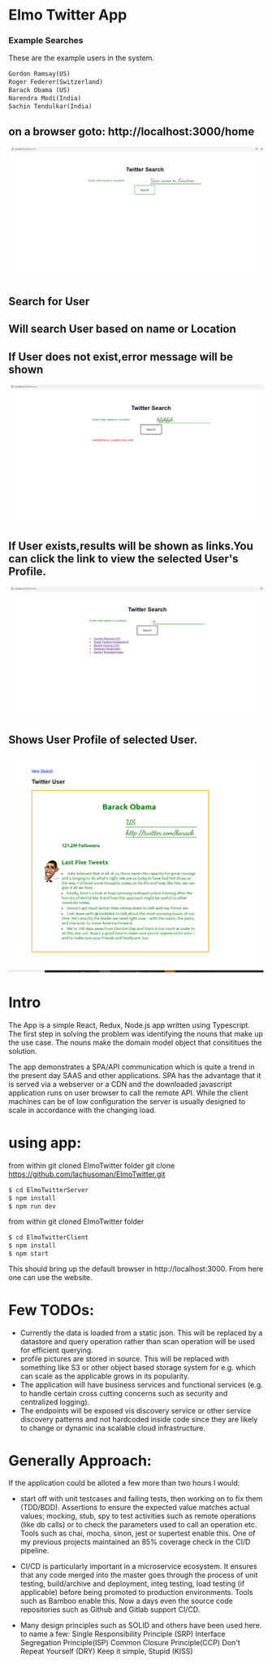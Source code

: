 # Elmo Twitter App

### Example Searches

These are the example users in the system.

```
Gordon Ramsay(US)
Roger Federer(Switzerland)
Barack Obama (US)
Narendra Modi(India)
Sachin Tendulkar(India)
```
## on a browser goto: http://localhost:3000/home
![HomePage](https://github.com/lachusoman/ElmoTwitter/blob/master/screenshots/HomePage.png)

## Search for User
## Will search User based on name or Location
## If User does not exist,error message will be shown
![Invalid User](https://github.com/lachusoman/ElmoTwitter/blob/master/screenshots/Invalid%20UserOrLocation.png)

## If User exists,results will be shown as links.You can click the link to view the selected User's Profile.
![Search User](https://github.com/lachusoman/ElmoTwitter/blob/master/screenshots/Search---a.png)

## Shows User Profile of selected User.
![User Profile](https://github.com/lachusoman/ElmoTwitter/blob/master/screenshots/UserProfile.jpg)

# Intro

The App is a simple React, Redux, Node.js app written using Typescript. The first step in solving the problem was identifying the nouns that make up the use case. The nouns make the domain model object that consititues the solution.

The app demonstrates a SPA/API communication which is quite a trend in the present day SAAS and other applications. SPA has the advantage that it is served via a webserver or a CDN and the downloaded javascript application runs on user browser to call the remote API. While the client machines can be of low configuration the server is usually designed to scale in accordance with the changing load.

# using app:

from within git cloned ElmoTwitter folder
git clone https://github.com/lachusoman/ElmoTwitter.git

```
$ cd ElmoTwitterServer
$ npm install
$ npm run dev
```

from within git cloned ElmoTwitter folder

```
$ cd ElmoTwitterClient
$ npm install
$ npm start
```

This should bring up the default browser in http://localhost:3000. From here one can use the website.

# Few TODOs:

- Currently the data is loaded from a static json. This will be replaced by a datastore and query operation rather than scan operation will be used for efficient querying.
- profile pictures are stored in source. This will be replaced with something like S3 or other object based storage system for e.g. which can scale as the applicable grows in its popularity.
- The application will have business services and functional services (e.g. to handle certain cross cutting concerns such as security and centralized logging).
- The endpoints will be exposed vis discovery service or other service discovery patterns and not hardcoded inside code since they are likely to change or dynamic ina scalable cloud infrastructure.

# Generally Approach:

If the application could be alloted a few more than two hours I would:

- start off with unit testcases and failing tests, then working on to fix them (TDD/BDD). Assertions to ensure the expected value matches actual values; mocking, stub, spy to test activities such as remote operations (like db calls) or to check the parameters used to call an operation etc. Tools such as chai, mocha, sinon, jest or supertest enable this. One of my previous projects maintained an 85% coverage check in the CI/D pipeline.

- CI/CD is particularly important in a microservice ecosystem. It ensures that any code merged into the master goes through the process of unit testing, build/archive and deployment, integ testing, load testing (if applicable) before being promoted to production environments. Tools such as Bamboo enable this. Now a days even the source code repositories such as Github and Gitlab support CI/CD.

* Many design principles such as SOLID and others have been used here. to name a few:
  Single Responsibility Principle (SRP)
  Interface Segregation Principle(ISP)
  Common Closure Principle(CCP)
  Don't Repeat Yourself (DRY)
  Keep it simple, Stupid (KISS)

